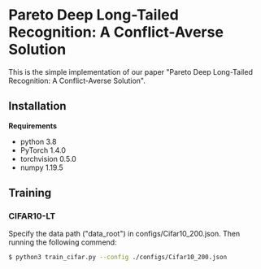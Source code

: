 # Pareto Deep Long-Tailed Recognition: A Conflict-Averse Solution
This is the simple implementation of our paper "Pareto Deep Long-Tailed Recognition: A Conflict-Averse Solution". 

## Installation

**Requirements**
* python 3.8
* PyTorch 1.4.0
* torchvision 0.5.0
* numpy 1.19.5

## Training
### CIFAR10-LT
Specify the data path ("data_root") in configs/Cifar10_200.json. Then running the following commend:
```bash
$ python3 train_cifar.py --config ./configs/Cifar10_200.json
```